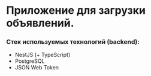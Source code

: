 # Приложение для загрузки объявлений.

### Стек используемых технологий (backend):

- NestJS (+ TypeScript)
- PostgreSQL
- JSON Web Token
